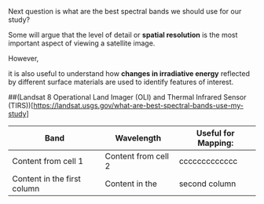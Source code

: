 Next question is what are the best spectral bands we should use for our study?


Some will argue that the level of detail or **spatial resolution** is the most important aspect of viewing a satellite image. 

However, 

it is also useful to understand how **changes in irradiative energy** reflected by different surface materials are used to identify features of interest. 


##(Landsat 8 Operational Land Imager (OLI) and Thermal Infrared Sensor (TIRS))[https://landsat.usgs.gov/what-are-best-spectral-bands-use-my-study]

Band | Wavelength | Useful for Mapping: 
------------ | ------------- | -------------
Content from cell 1 | Content from cell 2 | ccccccccccccc
Content in the first column | Content in the | second column
